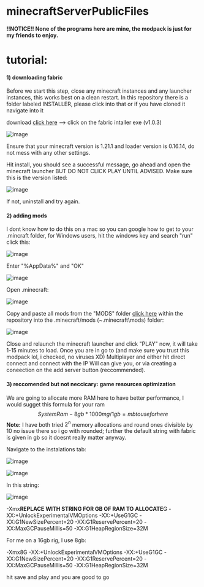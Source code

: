 # minecraftServerPublicFiles

#### !!NOTICE!! None of the programs here are mine, the modpack is just for my friends to enjoy.

# tutorial:

#### 1) downloading fabric

Before we start this step, close any minecraft instances and any launcher instances, this works best on a clean restart. In this repository there is a folder labeled INSTALLER, please click into that or if you have cloned it navigate into it

download [click here](https://github.com/WillGeis/minecraftServerPublicFiles/tree/main/INSTALLER) --> click on the fabric intaller exe (v1.0.3) 

![image](https://github.com/user-attachments/assets/3bbefcd1-a341-45bf-adf3-f4ace069902c)

Ensure that your minecraft version is 1.21.1 and loader version is 0.16.14, do not mess with any other settings.

Hit install, you should see a successful message, go ahead and open the minecraft launcher BUT DO NOT CLICK PLAY UNTIL ADVISED. Make sure this is the version listed:

![image](https://github.com/user-attachments/assets/17fff9bf-adaa-4b47-9ceb-26fed66fbf45)

If not, uninstall and try again.

#### 2) adding mods

I dont know how to do this on a mac so you can google how to get to your .mincraft folder, for Windows users, hit the windows key and search "run" click this:

![image](https://github.com/user-attachments/assets/c0918471-0708-4d02-8b9f-05e549ecc783)

Enter "%AppData%" and "OK"

![image](https://github.com/user-attachments/assets/1fea3ac7-ba2b-40d3-a87a-81213b59ad51)

Open .minecraft:

![image](https://github.com/user-attachments/assets/ace26fa9-7eba-4f00-8003-8720e3cc8ba6)

Copy and paste all mods from the "MODS" folder [click here](https://github.com/WillGeis/minecraftServerPublicFiles/tree/main/MODS) within the repository into the .minecraft/mods (~\.minecraft\mods) folder:

![image](https://github.com/user-attachments/assets/8b2350a7-89d2-4722-8c1a-fb4385977fcd)

Close and relaunch the minecraft launcher and click "PLAY" now, it will take 1-15 minutes to load. Once you are in go to (and make sure you trust this modpack lol, i checked, no viruses XD) Multiplayer and either hit direct connect and connect with the IP Will can give you, or via creating a coneection on the add server button (reccommended).

#### 3) reccomended but not neccicary: game resources optimization

We are going to allocate more RAM here to have better performance, I would sugget this formula for your ram $$SystemRam - 8gb * 1000mg/1gb = mb to use for here$$ **Note:** I have both tried $2^n$ memory allocations and round ones divisible by 10 no issue there so i go with rounded; further the default string with fabric is given in gb so it doesnt really matter anyway.

Navigate to the instalations tab:

![image](https://github.com/user-attachments/assets/6211d4ff-d82b-41e5-b8f0-8ad5b0216a89)

![image](https://github.com/user-attachments/assets/87f10b9f-f74e-4a4b-8428-afc9ee2f97bb)

In this string:

![image](https://github.com/user-attachments/assets/76ddaff5-9ae9-407a-8d59-ddfae33420e0)

-Xmx**REPLACE WITH STRING FOR GB OF RAM TO ALLOCATE**G -XX:+UnlockExperimentalVMOptions -XX:+UseG1GC -XX:G1NewSizePercent=20 -XX:G1ReservePercent=20 -XX:MaxGCPauseMillis=50 -XX:G1HeapRegionSize=32M

For me on a 16gb rig, I use 8gb:

-Xmx8G -XX:+UnlockExperimentalVMOptions -XX:+UseG1GC -XX:G1NewSizePercent=20 -XX:G1ReservePercent=20 -XX:MaxGCPauseMillis=50 -XX:G1HeapRegionSize=32M

hit save and play and you are good to go



